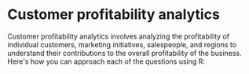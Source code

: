 # Customer profitability analytics
Customer profitability analytics involves analyzing the profitability of individual customers, marketing initiatives, salespeople, and regions to understand their contributions to the overall profitability of the business. Here's how you can approach each of the questions using R:
